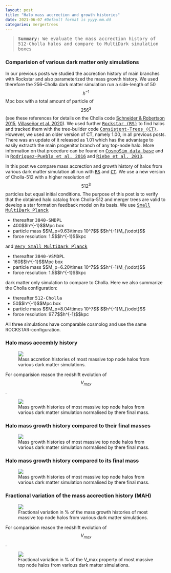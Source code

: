 ```yaml
---
layout: post
title: "Halo mass accrection and growth histories"
date: 2021-06-07 #Default format is yyyy.mm.dd
categories: mergertrees
---
```


<blockquote><tt><b>Summary:</b> We evaluate the mass accrection history of 512-Cholla halos and compare to MultiDark simulation boxes</tt></blockquote>

### Comparision of various dark matter only simulations

In our previous posts we studied the accrection history of main branches with Rockstar and also parameterized the mass growth history. We used therefore the 256-Cholla dark matter simulation run a side-length of 50$$h^{-1}$$Mpc box with a total amount of particle of $$256^3$$ (see these references for details on the Cholla code <a href="https://ui.adsabs.harvard.edu/abs/2015ApJS..217...24S">Schneider &amp; Robertson 2015</a>, <a href="https://ui.adsabs.harvard.edu/abs/2020arXiv200906652V">Villase&ntilde;or et al. 2020</a>).  We used further <a href="https://ui.adsabs.harvard.edu/abs/2012ascl.soft10008B/abstract"><tt>Rockstar (RS)</tt></a> to find halos and tracked them with the tree-builder code <a href="https://ui.adsabs.harvard.edu/abs/2012ascl.soft10011B/abstract"><tt>Consistent-Trees (CT)</tt></a>. However, we used an older version of CT, namely 1.00, in all previous posts. There was an update of it released as 1.01 which has the advantage to easily extracth the main progenitor branch of any top-node halo. More information on that procedure can be found on <a href="https://www.cosmosim.org/cms/documentation/database-structure/merger-trees/"><tt>CosmoSim data base</tt></a> and in <a href="https://arxiv.org/abs/1602.04813v2"><tt>Rodriguez-Puebla et al. 2016</tt></a> and <a href="https://ui.adsabs.harvard.edu/abs/2013AN....334..691R/abstract"><tt>Riebe et al. 2013</tt></a>.
  
In this post we compare mass accrection and growth history of halos from various dark matter simulation all run with <a href="https://ui.adsabs.harvard.edu/abs/2012ascl.soft10008B/abstract"><tt>RS</tt></a> and <a href="https://ui.adsabs.harvard.edu/abs/2012ascl.soft10011B/abstract"><tt>CT</tt></a>. We use a new version of Cholla-512 with a higher resolution of $$512^3$$ particles but equal initial conditions. The purpose of this post is to verify that the obtained halo catalog from Cholla-512 and merger trees are valid to develop a star formation feedback model on its basis. We use <a href="https://www.cosmosim.org/cms/simulations/smdpl/"><tt>Small MultiDark Planck</tt></a> 
<ul class="post-list">
  <li>thereafter <tt>3840-SMDPL</tt></li>
  <li>400$$h^{-1}$$Mpc box</li>
  <li>particle mass $$M_p=9.63\times 10^7$$ $$h^{-1}M_{\odot}$$</li>
  <li>force resolution: 1.5$$h^{-1}$$kpc </li>  
</ul>

and <a href="https://www.cosmosim.org/cms/simulations/vsmdpl/"><tt>Very Small MultiDark Planck</tt></a>

<ul class="post-list">
  <li>thereafter <tt>3840-VSMDPL</tt></li>
  <li>160$$h^{-1}$$Mpc box</li>
  <li>particle mass $$M_p=6.20\times 10^7$$ $$h^{-1}M_{\odot}$$</li>
  <li>force resolution: 1.5$$h^{-1}$$kpc </li>  
</ul>

dark matter only simulation to compare to Cholla. Here we also summarize the Cholla configuration:

<ul class="post-list">
  <li>thereafter <tt>512-Cholla</tt></li>
  <li>50$$h^{-1}$$Mpc box</li>
  <li>particle mass $$M_p=8.04\times 10^7$$ $$h^{-1}M_{\odot}$$</li>
  <li>force resolution: 97.7$$h^{-1}$$kpc </li>  
</ul>





All three simulations have comparable cosmolog and use the same ROCKSTAR-configuration.
 
  
  
  
### Halo mass accembly history
  
<figure>
  <img src="{{ site.baseurl }}/plots/2021-06-07_MAH_Mvir_most_massive_var-sims.png">
  <figcaption>Mass accretion histories of most massive top node halos from various dark matter simulations.
  </figcaption>
</figure>
  
 For comparision reason the redshift evolution of $$V_{max}$$.

  <figure>
  <img src="{{ site.baseurl }}/plots/2021-06-07_MAH_Vmax_most_massive_var-sims.png">
  <figcaption>Mass growth histories of most massive top node halos from various dark matter simulation normalised by there final mass.
  </figcaption>
</figure>
  
### Halo mass growth history compared to their final masses

<figure>
  <img src="{{ site.baseurl }}/plots/2021-06-07_MAH_Mvir-growth_most_massive_var-sims.png">
  <figcaption>Mass growth histories of most massive top node halos from various dark matter simulation normalised by there final mass.
  </figcaption>
</figure>

### Halo mass growth history compared to its final mass

<figure>
  <img src="{{ site.baseurl }}/plots/2021-06-07_MAH_Mvir-growth_most_massive_var-sims.png">
  <figcaption>Mass growth histories of most massive top node halos from various dark matter simulation normalised by there final mass.
  </figcaption>
</figure>
  
### Fractional variation of the mass accrection history (MAH)
  
  <figure>
  <img src="{{ site.baseurl }}/plots/2021-06-07_MAH_Mvir_fraction_var-sims.png">
  <figcaption>Fractional variation in % of the mass growth histories of most massive top node halos from various dark matter simulations.
  </figcaption>
</figure>

 For comparision reason the redshift evolution of $$V_{max}$$.
   
  <figure>
  <img src="{{ site.baseurl }}/plots/2021-06-07_MAH_Vmax-fraction_var-sims.png">
  <figcaption>Fractional variation in % of the V_max property of most massive top node halos from various dark matter simulations.
  </figcaption>
</figure>


